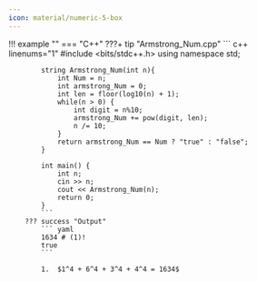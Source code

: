 ```yaml
---
icon: material/numeric-5-box
---
```


!!! example ""
    === "C++"
        ???+ tip "Armstrong_Num.cpp"
            ``` c++ linenums="1"
            #include <bits/stdc++.h>
            using namespace std;

            string Armstrong_Num(int n){
                int Num = n;
                int armstrong_Num = 0;
                int len = floor(log10(n) + 1);
                while(n > 0) {
                    int digit = n%10;
                    armstrong_Num += pow(digit, len);
                    n /= 10;
                }
                return armstrong_Num == Num ? "true" : "false";
            }

            int main() {
                int n;
                cin >> n;
                cout << Armstrong_Num(n);
                return 0;
            }
            ```
        ??? success "Output"
            ``` yaml
            1634 # (1)!
            true
            ```

            1.  $1^4 + 6^4 + 3^4 + 4^4 = 1634$